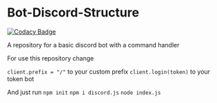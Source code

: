 # Bot-Discord-Structure

[![Codacy Badge](https://api.codacy.com/project/badge/Grade/a72d4928550f45ec820cbf7067f08b25)](https://app.codacy.com/app/zechaos031/Bot-Discord-Structure?utm_source=github.com&utm_medium=referral&utm_content=zechaos031/Bot-Discord-Structure&utm_campaign=Badge_Grade_Dashboard)

A repository for a basic discord bot with a command handler

For use this repository change


`client.prefix = "/"` to your custom prefix
`client.login(token)` to your token bot

And just run 
`npm init`
`npm i discord.js`
`node index.js`
